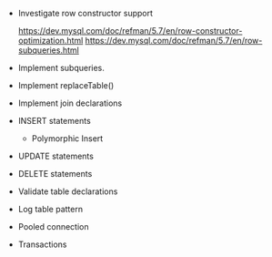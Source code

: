 + Investigate row constructor support

  https://dev.mysql.com/doc/refman/5.7/en/row-constructor-optimization.html
  https://dev.mysql.com/doc/refman/5.7/en/row-subqueries.html

+ Implement subqueries.

+ Implement replaceTable()

+ Implement join declarations

+ INSERT statements
  + Polymorphic Insert
+ UPDATE statements
+ DELETE statements

+ Validate table declarations
+ Log table pattern
+ Pooled connection
+ Transactions